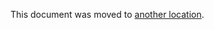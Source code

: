 This document was moved to [another location](../user/project/merge_requests/fast_forward_merge.md).

